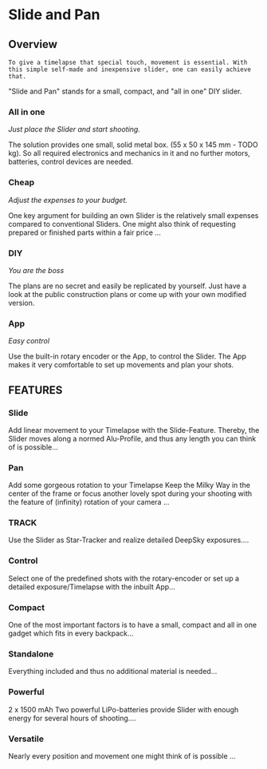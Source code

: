 # Slide and Pan

## Overview 

    To give a timelapse that special touch, movement is essential. With this simple self-made and inexpensive slider, one can easily achieve that.

"Slide and Pan" stands for a small, compact, and "all in one" DIY slider.

### All in one

_Just place the Slider and start shooting._

The solution provides one small, solid metal box. (55 x 50 x 145 mm - TODO kg). So all required electronics and mechanics in it and no further motors, batteries, control devices are needed.

### Cheap

_Adjust the expenses to your budget._

One key argument for building an own Slider is the relatively small expenses compared to conventional Sliders. One might also think of requesting prepared or finished parts within a fair price ...

### DIY

_You are the boss_

The plans are no secret and easily be replicated by yourself. Just have a look at the public construction plans or come up with your own modified version.

### App

_Easy control_

Use the built-in rotary encoder or the App, to control the Slider. The App makes it very comfortable to set up movements and plan your shots.

## FEATURES

### Slide

Add linear movement to your Timelapse with the Slide-Feature.
Thereby, the Slider moves along a normed Alu-Profile, and thus any length you can think of is possible...


### Pan

Add some gorgeous rotation to your Timelapse
Keep the Milky Way in the center of the frame or focus another lovely spot during your shooting with the feature of (infinity) rotation of your camera ...

### TRACK

Use the Slider as Star-Tracker and realize detailed DeepSky exposures....

### Control

Select one of the predefined shots with the rotary-encoder or set up a detailed exposure/Timelapse with the inbuilt App...

### Compact

One of the most important factors is to have a small, compact and all in one gadget which fits in every backpack...

### Standalone

Everything included and thus no additional material is needed...


### Powerful

2 x 1500 mAh
Two powerful LiPo-batteries provide Slider with enough energy for several hours of shooting....

### Versatile

Nearly every position and movement one might think of is possible ...